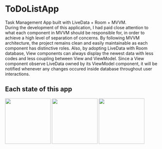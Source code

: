 # ToDoListApp
Task Management App built with LiveData + Room + MVVM.</br>
During the development of this application, I had paid close attention to what each component in MVVM should be responsible for,
in order to achieve a high level of separation of concerns. By following MVVM architecture, the project remains clean and easily maintainable as
each component has distinctive roles. 
Also, by adopting LiveData with Room database, View components can always display the newest data with less codes and less coupling between View and ViewModel.
Since a View component observe LiveData owned by its ViewModel component, it will be notified whenever any changes occured inside database throughout user interactions.

## Each state of this app
<p>
<img src = "screenshots/HomeFragmentDemo.gif" width ="150" name = "test"/>
<img src = "screenshots/ItemManagementFragmentDemo.gif" width ="150" />
<img src = "screenshots/TabManagementFragmentDemo.gif" width="150"/>
</p>


